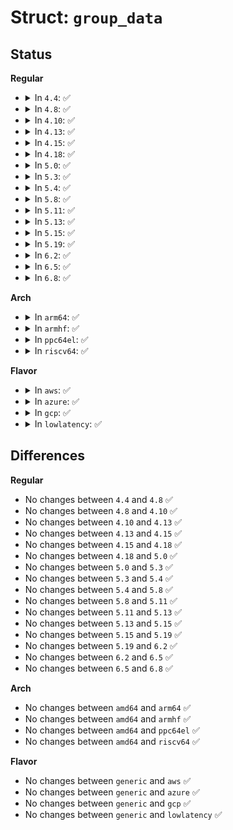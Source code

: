 # Struct: <code>group_data</code>

## Status
<b>Regular</b>
<ul>
<li>
<details>
<summary>In <code>4.4</code>: ✅</summary>

```c
struct group_data {
    int limit[21];
    int base[20];
    int permute[258];
    int minLen;
    int maxLen;
};
```
</details>
</li>
<li>
<details>
<summary>In <code>4.8</code>: ✅</summary>

```c
struct group_data {
    int limit[21];
    int base[20];
    int permute[258];
    int minLen;
    int maxLen;
};
```
</details>
</li>
<li>
<details>
<summary>In <code>4.10</code>: ✅</summary>

```c
struct group_data {
    int limit[21];
    int base[20];
    int permute[258];
    int minLen;
    int maxLen;
};
```
</details>
</li>
<li>
<details>
<summary>In <code>4.13</code>: ✅</summary>

```c
struct group_data {
    int limit[21];
    int base[20];
    int permute[258];
    int minLen;
    int maxLen;
};
```
</details>
</li>
<li>
<details>
<summary>In <code>4.15</code>: ✅</summary>

```c
struct group_data {
    int limit[21];
    int base[20];
    int permute[258];
    int minLen;
    int maxLen;
};
```
</details>
</li>
<li>
<details>
<summary>In <code>4.18</code>: ✅</summary>

```c
struct group_data {
    int limit[21];
    int base[20];
    int permute[258];
    int minLen;
    int maxLen;
};
```
</details>
</li>
<li>
<details>
<summary>In <code>5.0</code>: ✅</summary>

```c
struct group_data {
    int limit[21];
    int base[20];
    int permute[258];
    int minLen;
    int maxLen;
};
```
</details>
</li>
<li>
<details>
<summary>In <code>5.3</code>: ✅</summary>

```c
struct group_data {
    int limit[21];
    int base[20];
    int permute[258];
    int minLen;
    int maxLen;
};
```
</details>
</li>
<li>
<details>
<summary>In <code>5.4</code>: ✅</summary>

```c
struct group_data {
    int limit[21];
    int base[20];
    int permute[258];
    int minLen;
    int maxLen;
};
```
</details>
</li>
<li>
<details>
<summary>In <code>5.8</code>: ✅</summary>

```c
struct group_data {
    int limit[21];
    int base[20];
    int permute[258];
    int minLen;
    int maxLen;
};
```
</details>
</li>
<li>
<details>
<summary>In <code>5.11</code>: ✅</summary>

```c
struct group_data {
    int limit[21];
    int base[20];
    int permute[258];
    int minLen;
    int maxLen;
};
```
</details>
</li>
<li>
<details>
<summary>In <code>5.13</code>: ✅</summary>

```c
struct group_data {
    int limit[21];
    int base[20];
    int permute[258];
    int minLen;
    int maxLen;
};
```
</details>
</li>
<li>
<details>
<summary>In <code>5.15</code>: ✅</summary>

```c
struct group_data {
    int limit[21];
    int base[20];
    int permute[258];
    int minLen;
    int maxLen;
};
```
</details>
</li>
<li>
<details>
<summary>In <code>5.19</code>: ✅</summary>

```c
struct group_data {
    int limit[21];
    int base[20];
    int permute[258];
    int minLen;
    int maxLen;
};
```
</details>
</li>
<li>
<details>
<summary>In <code>6.2</code>: ✅</summary>

```c
struct group_data {
    int limit[21];
    int base[20];
    int permute[258];
    int minLen;
    int maxLen;
};
```
</details>
</li>
<li>
<details>
<summary>In <code>6.5</code>: ✅</summary>

```c
struct group_data {
    int limit[21];
    int base[20];
    int permute[258];
    int minLen;
    int maxLen;
};
```
</details>
</li>
<li>
<details>
<summary>In <code>6.8</code>: ✅</summary>

```c
struct group_data {
    int limit[21];
    int base[20];
    int permute[258];
    int minLen;
    int maxLen;
};
```
</details>
</li>
</ul>
<b>Arch</b>
<ul>
<li>
<details>
<summary>In <code>arm64</code>: ✅</summary>

```c
struct group_data {
    int limit[21];
    int base[20];
    int permute[258];
    int minLen;
    int maxLen;
};
```
</details>
</li>
<li>
<details>
<summary>In <code>armhf</code>: ✅</summary>

```c
struct group_data {
    int limit[21];
    int base[20];
    int permute[258];
    int minLen;
    int maxLen;
};
```
</details>
</li>
<li>
<details>
<summary>In <code>ppc64el</code>: ✅</summary>

```c
struct group_data {
    int limit[21];
    int base[20];
    int permute[258];
    int minLen;
    int maxLen;
};
```
</details>
</li>
<li>
<details>
<summary>In <code>riscv64</code>: ✅</summary>

```c
struct group_data {
    int limit[21];
    int base[20];
    int permute[258];
    int minLen;
    int maxLen;
};
```
</details>
</li>
</ul>
<b>Flavor</b>
<ul>
<li>
<details>
<summary>In <code>aws</code>: ✅</summary>

```c
struct group_data {
    int limit[21];
    int base[20];
    int permute[258];
    int minLen;
    int maxLen;
};
```
</details>
</li>
<li>
<details>
<summary>In <code>azure</code>: ✅</summary>

```c
struct group_data {
    int limit[21];
    int base[20];
    int permute[258];
    int minLen;
    int maxLen;
};
```
</details>
</li>
<li>
<details>
<summary>In <code>gcp</code>: ✅</summary>

```c
struct group_data {
    int limit[21];
    int base[20];
    int permute[258];
    int minLen;
    int maxLen;
};
```
</details>
</li>
<li>
<details>
<summary>In <code>lowlatency</code>: ✅</summary>

```c
struct group_data {
    int limit[21];
    int base[20];
    int permute[258];
    int minLen;
    int maxLen;
};
```
</details>
</li>
</ul>

## Differences
<b>Regular</b>
<ul>
<li>
No changes between <code>4.4</code> and <code>4.8</code> ✅
</li>
<li>
No changes between <code>4.8</code> and <code>4.10</code> ✅
</li>
<li>
No changes between <code>4.10</code> and <code>4.13</code> ✅
</li>
<li>
No changes between <code>4.13</code> and <code>4.15</code> ✅
</li>
<li>
No changes between <code>4.15</code> and <code>4.18</code> ✅
</li>
<li>
No changes between <code>4.18</code> and <code>5.0</code> ✅
</li>
<li>
No changes between <code>5.0</code> and <code>5.3</code> ✅
</li>
<li>
No changes between <code>5.3</code> and <code>5.4</code> ✅
</li>
<li>
No changes between <code>5.4</code> and <code>5.8</code> ✅
</li>
<li>
No changes between <code>5.8</code> and <code>5.11</code> ✅
</li>
<li>
No changes between <code>5.11</code> and <code>5.13</code> ✅
</li>
<li>
No changes between <code>5.13</code> and <code>5.15</code> ✅
</li>
<li>
No changes between <code>5.15</code> and <code>5.19</code> ✅
</li>
<li>
No changes between <code>5.19</code> and <code>6.2</code> ✅
</li>
<li>
No changes between <code>6.2</code> and <code>6.5</code> ✅
</li>
<li>
No changes between <code>6.5</code> and <code>6.8</code> ✅
</li>
</ul>
<b>Arch</b>
<ul>
<li>
No changes between <code>amd64</code> and <code>arm64</code> ✅
</li>
<li>
No changes between <code>amd64</code> and <code>armhf</code> ✅
</li>
<li>
No changes between <code>amd64</code> and <code>ppc64el</code> ✅
</li>
<li>
No changes between <code>amd64</code> and <code>riscv64</code> ✅
</li>
</ul>
<b>Flavor</b>
<ul>
<li>
No changes between <code>generic</code> and <code>aws</code> ✅
</li>
<li>
No changes between <code>generic</code> and <code>azure</code> ✅
</li>
<li>
No changes between <code>generic</code> and <code>gcp</code> ✅
</li>
<li>
No changes between <code>generic</code> and <code>lowlatency</code> ✅
</li>
</ul>
